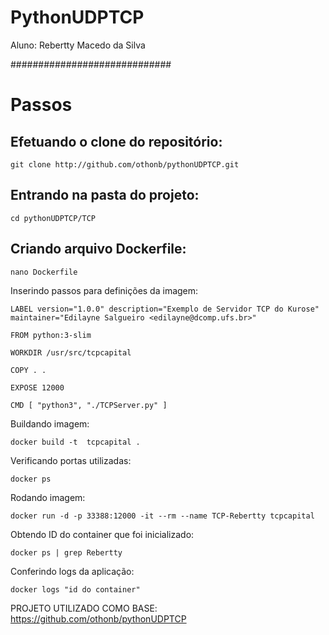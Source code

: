 # PythonUDPTCP

Aluno: Rebertty Macedo da Silva

#############################





# Passos


## Efetuando o clone do repositório:
```
git clone http://github.com/othonb/pythonUDPTCP.git
```
## Entrando na pasta do projeto:
```
cd pythonUDPTCP/TCP
```
## Criando arquivo Dockerfile:
```
nano Dockerfile
```
Inserindo passos para definições da imagem:

```
LABEL version="1.0.0" description="Exemplo de Servidor TCP do Kurose" maintainer="Edilayne Salgueiro <edilayne@dcomp.ufs.br>"

FROM python:3-slim

WORKDIR /usr/src/tcpcapital

COPY . .

EXPOSE 12000

CMD [ "python3", "./TCPServer.py" ]
```

Buildando imagem:
```
docker build -t  tcpcapital .
```
Verificando portas utilizadas:
```
docker ps
```
Rodando imagem:
```
docker run -d -p 33388:12000 -it --rm --name TCP-Rebertty tcpcapital
```
Obtendo ID do container que foi inicializado:
```
docker ps | grep Rebertty
```
Conferindo logs da aplicação:
```
docker logs "id do container"
```

















PROJETO UTILIZADO COMO BASE: https://github.com/othonb/pythonUDPTCP